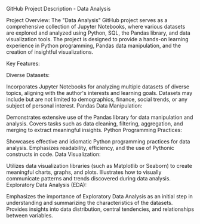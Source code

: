 GitHub Project Description - Data Analysis

Project Overview:
The "Data Analysis" GitHub project serves as a comprehensive collection of Jupyter Notebooks, where various datasets are explored and analyzed using Python, SQL, the Pandas library, and data visualization tools. The project is designed to provide a hands-on learning experience in Python programming, Pandas data manipulation, and the creation of insightful visualizations.

Key Features:

Diverse Datasets:

Incorporates Jupyter Notebooks for analyzing multiple datasets of diverse topics, aligning with the author's interests and learning goals.
Datasets may include but are not limited to demographics, finance, social trends, or any subject of personal interest.
Pandas Data Manipulation:

Demonstrates extensive use of the Pandas library for data manipulation and analysis.
Covers tasks such as data cleaning, filtering, aggregation, and merging to extract meaningful insights.
Python Programming Practices:

Showcases effective and idiomatic Python programming practices for data analysis.
Emphasizes readability, efficiency, and the use of Pythonic constructs in code.
Data Visualization:

Utilizes data visualization libraries (such as Matplotlib or Seaborn) to create meaningful charts, graphs, and plots.
Illustrates how to visually communicate patterns and trends discovered during data analysis.
Exploratory Data Analysis (EDA):

Emphasizes the importance of Exploratory Data Analysis as an initial step in understanding and summarizing the characteristics of the datasets.
Provides insights into data distribution, central tendencies, and relationships between variables.

